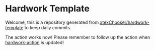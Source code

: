 # Hardwork Template

Welcome, this is a repository generated from [xtexChooser/hardwork-template](https://github.com/xtexChooser/hardwork-template) to keep daily commits.

The action works now! Please remember to follow up the action when [hardwork-action](https://github.com/xtexChooser/hardwork-action) is updated!
